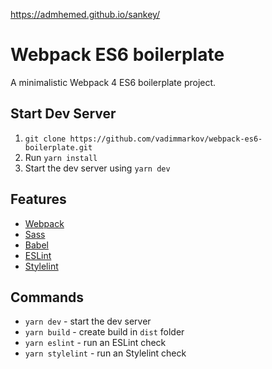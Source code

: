 https://admhemed.github.io/sankey/

# Webpack ES6 boilerplate

A minimalistic Webpack 4 ES6 boilerplate project.

## Start Dev Server

1.  `git clone https://github.com/vadimmarkov/webpack-es6-boilerplate.git`
2.  Run `yarn install`
3.  Start the dev server using `yarn dev`

## Features

* [Webpack](https://webpack.js.org/guides)
* [Sass](http://sass-lang.com/guide)
* [Babel](https://babeljs.io/docs/setup/#installation)
* [ESLint](https://eslint.org/docs/user-guide/getting-started)
* [Stylelint](https://stylelint.io/user-guide/)

## Commands

* `yarn dev` - start the dev server
* `yarn build` - create build in `dist` folder
* `yarn eslint` - run an ESLint check
* `yarn stylelint` - run an Stylelint check


